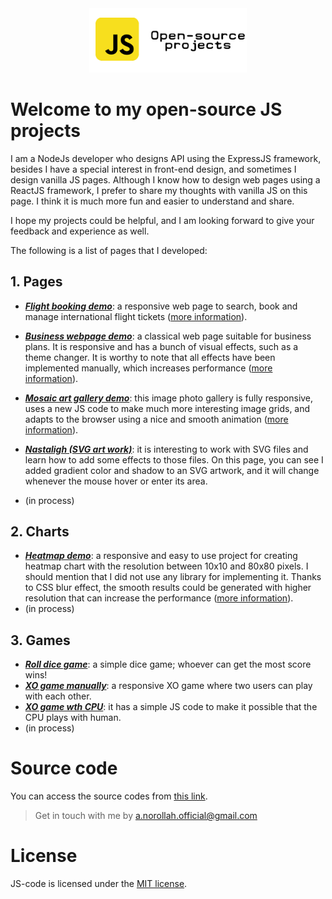 <p style="margin: auto; width: 50%;">
  <a href="https://amin-norollah.github.io/JS-code/">
  <img src="banner.png" alt="javascript open-source projects">
    </a>
  </p>
  
# Welcome to my open-source JS projects

I am a NodeJs developer who designs API using the ExpressJS framework, besides I have a special interest in front-end design, and sometimes I design vanilla JS pages. Although I know how to design web pages using a ReactJS framework, I prefer to share my thoughts with vanilla JS on this page. I think it is much more fun and easier to understand and share.

I hope my projects could be helpful, and I am looking forward to give your feedback and experience as well.

The following is a list of pages that I developed:

## 1. **Pages**

- [**_Flight booking demo_**](https://amin-norollah.github.io/JS-code/Pages/FlightBooking/): a responsive web page to search, book and manage international flight tickets ([more information](https://github.com/amin-norollah/JS-code/tree/main/Pages/FlightBooking)).
- [**_Business webpage demo_**](https://amin-norollah.github.io/JS-code/Pages/BusinessWebpage/): a classical web page suitable for business plans. It is responsive and has a bunch of visual effects, such as a theme changer. It is worthy to note that all effects have been implemented manually, which increases performance ([more information](https://github.com/amin-norollah/JS-code/tree/main/Pages/BusinessWebpage)).
- [**_Mosaic art gallery demo_**](https://amin-norollah.github.io/JS-code/Pages/MosaicGallery/): this image photo gallery is fully responsive, uses a new JS code to make much more interesting image grids, and adapts to the browser using a nice and smooth animation ([more information](https://github.com/amin-norollah/JS-code/tree/main/Pages/MosaicGallery)).
- [**_Nastaligh (SVG art work)_**](https://amin-norollah.github.io/JS-code/Pages/Nastaligh/): it is interesting to work with SVG files and learn how to add some effects to those files. On this page, you can see I added gradient color and shadow to an SVG artwork, and it will change whenever the mouse hover or enter its area.

- (in process)

## 2. **Charts**

- [**_Heatmap demo_**](https://amin-norollah.github.io/JS-code/Charts/Heatmap/): a responsive and easy to use project for creating heatmap chart with the resolution between 10x10 and 80x80 pixels. I should mention that I did not use any library for implementing it. Thanks to CSS blur effect, the smooth results could be generated with higher resolution that can increase the performance ([more information](https://github.com/amin-norollah/JS-code/tree/main/Charts/Heatmap)).
- (in process)

## 3. **Games**

- [**_Roll dice game_**](https://amin-norollah.github.io/JS-code/Games/RollDice): a simple dice game; whoever can get the most score wins!
- [**_XO game manually_**](https://amin-norollah.github.io/JS-code/Games/XO-manual): a responsive XO game where two users can play with each other.
- [**_XO game wth CPU_**](https://amin-norollah.github.io/JS-code/Games/XO-CPU): it has a simple JS code to make it possible that the CPU plays with human.
- (in process)

# Source code

You can access the source codes from [this link](https://github.com/amin-norollah/JS-code).

> Get in touch with me by [a.norollah.official@gmail.com](mailto:a.norollah.official@gmail.com)

# License

JS-code is licensed under the [MIT license](https://opensource.org/licenses/MIT).
